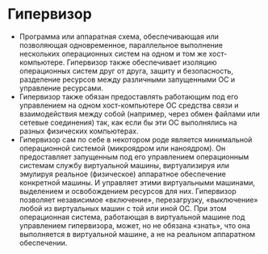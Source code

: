 # Гипервизор

* Программа или аппаратная схема, обеспечивающая или позволяющая одновременное, параллельное выполнение нескольких операционных систем на одном и том же хост-компьютере. Гипервизор также обеспечивает изоляцию операционных систем друг от друга, защиту и безопасность, разделение ресурсов между различными запущенными ОС и управление ресурсами.
 
* Гипервизор также обязан предоставлять работающим под его управлением на одном хост-компьютере ОС средства связи и взаимодействия между собой (например, через обмен файлами или сетевые соединения) так, как если бы эти ОС выполнялись на разных физических компьютерах.
 
* Гипервизор сам по себе в некотором роде является минимальной операционной системой (микроядром или наноядром). Он предоставляет запущенным под его управлением операционным системам службу виртуальной машины, виртуализируя или эмулируя реальное (физическое) аппаратное обеспечение конкретной машины. И управляет этими виртуальными машинами, выделением и освобождением ресурсов для них. Гипервизор позволяет независимое «включение», перезагрузку, «выключение» любой из виртуальных машин с той или иной ОС. При этом операционная система, работающая в виртуальной машине под управлением гипервизора, может, но не обязана «знать», что она выполняется в виртуальной машине, а не на реальном аппаратном обеспечении.

